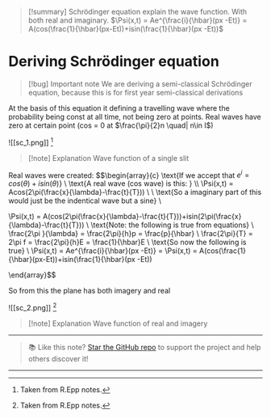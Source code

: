 
>[!summary]
Schrödinger equation explain the wave function. With both real and imaginary.
$\Psi(x,t) = Ae^{\frac{i}{\hbar}(px -Et)} = A(cos(\frac{1}{\hbar}(px-Et))+isin(\frac{1}{\hbar}(px -Et))$

# Deriving Schrödinger equation
>[!bug] Important note
We are deriving a semi-classical Schrödinger equation, because this is for first year semi-classical derivations

At the basis of this equation it defining a travelling wave where the probability being const at all time, not being zero at points. Real waves have zero at certain point (cos = 0 at $\frac{\pi}{2}n \quad| n\in I$)

![[sc_1.png]]
[^1]
>[!note] Explanation
Wave function of a single slit 

Real waves were created:
$$\begin{array}{c} 
\text{If we accept that $e^i = cos(\theta) + isin(\theta)$} \\
\text{A real wave (cos wave) is this: } \\\\
\Psi(x,t) = Acos(2\pi(\frac{x}{\lambda}-\frac{t}{T})) \\ \\
\text{So a imaginary part of this would just be the indentical wave but a sine} \\

\Psi(x,t) = A(cos(2\pi(\frac{x}{\lambda}-\frac{t}{T}))+isin(2\pi(\frac{x}{\lambda}-\frac{t}{T})) \\
\text{Note: the following is true from equations} \\
\frac{2\pi }{\lambda}  = \frac{2\pi}{h}p = \frac{p}{\hbar} \\
\frac{2\pi}{T} = 2\pi f = \frac{2\pi}{h}E = \frac{1}{\hbar}E \\
\text{So now the following is true} \\ 
\Psi(x,t) = Ae^{\frac{i}{\hbar}(px -Et)} = \Psi(x,t) = A(cos(\frac{1}{\hbar}(px-Et))+isin(\frac{1}{\hbar}(px -Et))



\end{array}$$

So from this the plane has both imagery and real

![[sc_2.png]]
[^1]
>[!note] Explanation
Wave function of real and imagery  

[^1]: Taken from R.Epp notes.


---

> 📚 Like this note? [Star the GitHub repo](https://github.com/rajeevphysics/Thinkbook) to support the project and help others discover it!

---
